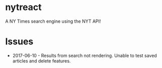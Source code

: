 # nytreact
A NY Times search engine using the NYT API!

# Issues
* 2017-06-10 - Results from search not rendering. Unable to test saved articles and delete features.